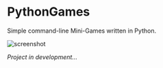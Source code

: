 # PythonGames
Simple command-line Mini-Games written in Python.

![screenshot](https://github.com/0xSickb0y/PythonGames/assets/148525929/92ffa2e5-0354-4c61-b07e-131cb134e44a)

_Project in development..._
